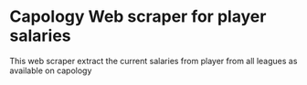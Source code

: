 # Capology Web scraper for player salaries
This web scraper extract the current salaries from player from all leagues as available on capology
